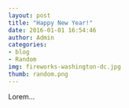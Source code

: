 ```yaml
---
layout: post
title: "Happy New Year!"
date: 2016-01-01 16:54:46
author: Admin
categories:
- blog
- Random
img: fireworks-washington-dc.jpg
thumb: random.png
---
```


Lorem...

